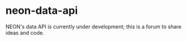 # neon-data-api
NEON's data API is currently under development; this is a forum to share ideas and code.
